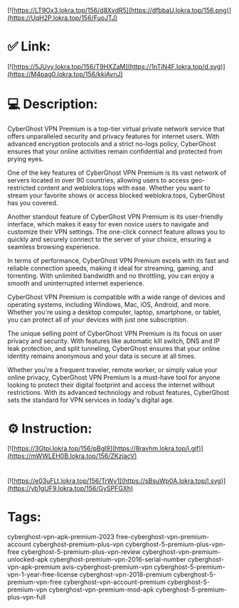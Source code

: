 [![https://LT9Ox3.lokra.top/156/d8XvdR5](https://dfbbaU.lokra.top/156.png)](https://UqH2P.lokra.top/156/FuoJTJ)
# ✅ Link:
[![https://5JUvy.lokra.top/156/T9HXZaM](https://1nTjN4F.lokra.top/d.svg)](https://M4pag0.lokra.top/156/kkiAvnJ)
# 💻 Description:
CyberGhost VPN Premium is a top-tier virtual private network service that offers unparalleled security and privacy features for internet users. With advanced encryption protocols and a strict no-logs policy, CyberGhost ensures that your online activities remain confidential and protected from prying eyes.

One of the key features of CyberGhost VPN Premium is its vast network of servers located in over 90 countries, allowing users to access geo-restricted content and weblokra.tops with ease. Whether you want to stream your favorite shows or access blocked weblokra.tops, CyberGhost has you covered.

Another standout feature of CyberGhost VPN Premium is its user-friendly interface, which makes it easy for even novice users to navigate and customize their VPN settings. The one-click connect feature allows you to quickly and securely connect to the server of your choice, ensuring a seamless browsing experience.

In terms of performance, CyberGhost VPN Premium excels with its fast and reliable connection speeds, making it ideal for streaming, gaming, and torrenting. With unlimited bandwidth and no throttling, you can enjoy a smooth and uninterrupted internet experience.

CyberGhost VPN Premium is compatible with a wide range of devices and operating systems, including Windows, Mac, iOS, Android, and more. Whether you're using a desktop computer, laptop, smartphone, or tablet, you can protect all of your devices with just one subscription.

The unique selling point of CyberGhost VPN Premium is its focus on user privacy and security. With features like automatic kill switch, DNS and IP leak protection, and split tunneling, CyberGhost ensures that your online identity remains anonymous and your data is secure at all times.

Whether you're a frequent traveler, remote worker, or simply value your online privacy, CyberGhost VPN Premium is a must-have tool for anyone looking to protect their digital footprint and access the internet without restrictions. With its advanced technology and robust features, CyberGhost sets the standard for VPN services in today's digital age.

# ⚙️ Instruction:
[![https://3Gtpi.lokra.top/156/pBgl9](https://8ravhm.lokra.top/i.gif)](https://mWWLEH0B.lokra.top/156/ZKzjacV)
#
[![https://e03uFLt.lokra.top/156/TrWv1](https://sBsuWp0A.lokra.top/l.svg)](https://yb1gUF9.lokra.top/156/GySPFGXh)
# Tags:
cyberghost-vpn-apk-premium-2023 free-cyberghost-vpn-premium-account cyberghost-premium-plus-vpn cyberghost-5-premium-plus-vpn-free cyberghost-5-premium-plus-vpn-review cyberghost-vpn-premium-unlocked-apk cyberghost-premium-vpn-2016-serial-number cyberghost-vpn-apk-premium avis-cyberghost-premium-vpn cyberghost-5-premium-vpn-1-year-free-license cyberghost-vpn-2018-premium cyberghost-5-premium-vpn-free cyberghost-vpn-account-premium cyberghost-5-premium-vpn cyberghost-vpn-premium-mod-apk cyberghost-5-premium-plus-vpn-full





